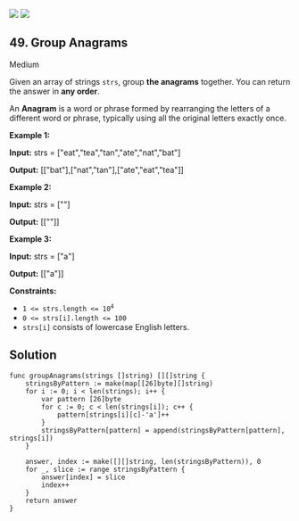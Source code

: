 [![](https://img.shields.io/github/stars/javadev/LeetCode-in-All?label=Stars&style=flat-square)](https://github.com/javadev/LeetCode-in-All)
[![](https://img.shields.io/github/forks/javadev/LeetCode-in-All?label=Fork%20me%20on%20GitHub%20&style=flat-square)](https://github.com/javadev/LeetCode-in-All/fork)

## 49\. Group Anagrams

Medium

Given an array of strings `strs`, group **the anagrams** together. You can return the answer in **any order**.

An **Anagram** is a word or phrase formed by rearranging the letters of a different word or phrase, typically using all the original letters exactly once.

**Example 1:**

**Input:** strs = ["eat","tea","tan","ate","nat","bat"]

**Output:** [["bat"],["nat","tan"],["ate","eat","tea"]]

**Example 2:**

**Input:** strs = [""]

**Output:** [[""]]

**Example 3:**

**Input:** strs = ["a"]

**Output:** [["a"]]

**Constraints:**

*   <code>1 <= strs.length <= 10<sup>4</sup></code>
*   `0 <= strs[i].length <= 100`
*   `strs[i]` consists of lowercase English letters.

## Solution

```golang
func groupAnagrams(strings []string) [][]string {
	stringsByPattern := make(map[[26]byte][]string)
	for i := 0; i < len(strings); i++ {
		var pattern [26]byte
		for c := 0; c < len(strings[i]); c++ {
			pattern[strings[i][c]-'a']++
		}
		stringsByPattern[pattern] = append(stringsByPattern[pattern], strings[i])
	}

	answer, index := make([][]string, len(stringsByPattern)), 0
	for _, slice := range stringsByPattern {
		answer[index] = slice
		index++
	}
	return answer
}
```
